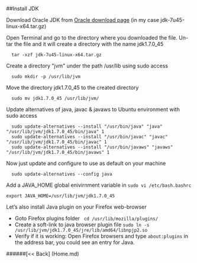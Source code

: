 ##Install JDK


Download Oracle JDK from [Oracle download page](http://www.oracle.com/technetwork/java/javase/downloads/index.html) (in my case jdk-7u45-linux-x64.tar.gz)

Open Terminal and go to the directory where you downloaded the file. Un-tar the file and it will create a directory with the name jdk1.7.0_45 
```
  tar -xzf jdk-7u45-linux-x64.tar.gz
```
Create a directory "jvm" under the path /usr/lib using sudo access
```
  sudo mkdir -p /usr/lib/jvm
```
Move the directory jdk1.7.0_45 to the created directory
```
  sudo mv jdk1.7.0_45 /usr/lib/jvm/
```
Update alternatives of java, javac & javaws to Ubuntu environment with sudo access
``` 
  sudo update-alternatives --install "/usr/bin/java" "java"  "/usr/lib/jvm/jdk1.7.0_45/bin/java" 1
  sudo update-alternatives --install "/usr/bin/javac" "javac" "/usr/lib/jvm/jdk1.7.0_45/bin/javac" 1
  sudo update-alternatives --install "/usr/bin/javaws" "javaws" "/usr/lib/jvm/jdk1.7.0_45/bin/javaws" 1
```
Now just update and configure to use as default on your machine
```
  sudo update-alternatives --config java
```
Add a JAVA_HOME global enivirnment variable in ```sudo vi /etc/bash.bashrc```
```
export JAVA_HOME=/usr/lib/jvm/jdk1.7.0_45
```
Let’s also install Java plugin on your Firefox web-browser
   * Goto Firefox plugins folder
``` cd /usr/lib/mozilla/plugins/```
   * Create a soft-link to java browser plugin file
``` sudo ln -s /usr/lib/jvm/jdk1.7.0_45/jre/lib/amd64/libnpjp2.so ```
   * Verify if it is working: Open Firefox browsers and type ```about:plugins``` in the address bar, you could see an entry for Java. 


######[<< Back] (Home.md) 
